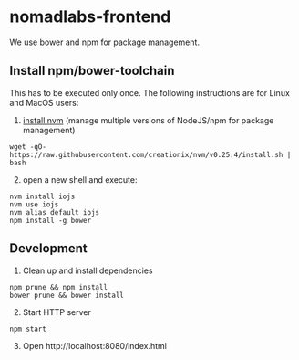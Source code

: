 # nomadlabs-frontend

We use bower and npm for package management.

## Install npm/bower-toolchain

This has to be executed only once. The following instructions are for Linux and MacOS users:

1) [install nvm](https://github.com/creationix/nvm) (manage multiple versions of NodeJS/npm for package management)
```
wget -qO- https://raw.githubusercontent.com/creationix/nvm/v0.25.4/install.sh | bash
```

2) open a new shell and execute:

```
nvm install iojs
nvm use iojs
nvm alias default iojs
npm install -g bower
```

## Development

1) Clean up and install dependencies
```
npm prune && npm install
bower prune && bower install
```

2) Start HTTP server
```
npm start
```

3) Open http://localhost:8080/index.html

